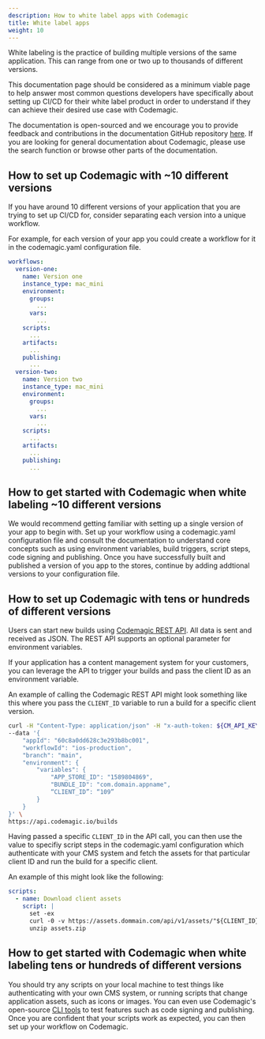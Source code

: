 ```yaml
---
description: How to white label apps with Codemagic
title: White label apps
weight: 10
---
```


White labeling is the practice of building multiple versions of the same application. This can range from one or two up to thousands of different versions. 

This documentation page should be considered as a minimum viable page to help answer most common questions developers have specifically about setting up CI/CD for their white label product in order to understand if they can achieve their desired use case with Codemagic.

The documentation is open-sourced and we encourage you to provide feedback and contributions in the documentation GitHub repository [here](https://github.com/codemagic-ci-cd/codemagic-docs). If you are looking for general documentation about Codemagic, please use the search function or browse other parts of the documentation. 

## How to set up Codemagic with ~10 different versions

If you have around 10 different versions of your application that you are trying to set up CI/CD for, consider separating each version into a unique workflow. 

For example, for each version of your app you could create a workflow for it in the codemagic.yaml configuration file. 

```yaml
workflows:
  version-one:
    name: Version one
    instance_type: mac_mini
    environment:
      groups:
        ...
      vars:
        ...
    scripts:
      ...
    artifacts:
      ...
    publishing:
      ...
  version-two:
    name: Version two
    instance_type: mac_mini
    environment:
      groups:
        ...
      vars:
        ...
    scripts:
      ...
    artifacts:
      ...
    publishing:
      ...
```

## How to get started with Codemagic when white labeling ~10 different versions

We would recommend getting familiar with setting up a single version of your app to begin with. Set up your workflow using a codemagic.yaml configuration file and consult the documentation to understand core concepts such as using environment variables, build triggers, script steps, code signing and publishing. Once you have successfully built and published a version of you app to the stores, continue by adding addtional versions to your configuration file. 

## How to set up Codemagic with tens or hundreds of different versions

Users can start new builds using [Codemagic REST API](../rest-api/codemagic-rest-api.md). All data is sent and received as JSON. The REST API supports an optional parameter for environment variables. 

If your application has a content management system for your customers, you can leverage the API to trigger your builds and pass the client ID as an environment variable. 

An example of calling the Codemagic REST API might look something like this where you pass the `CLIENT_ID` variable to run a build for a specific client version. 


```bash
curl -H "Content-Type: application/json" -H "x-auth-token: ${CM_API_KEY}" \
--data '{
    "appId": "60c8a0dd628c3e293b8bc001", 
    "workflowId": "ios-production",
    "branch": "main", 
    "environment": { 
        "variables": { 
            "APP_STORE_ID": "1589804869",
            "BUNDLE_ID": "com.domain.appname",
            “CLIENT_ID”: “109”
        }
    }
}' \
https://api.codemagic.io/builds
```

Having passed a specific `CLIENT_ID` in the API call, you can then use the value to specifiy script steps in the codemagic.yaml configuration which authenticate with your CMS system and fetch the assets for that particular client ID and run the build for a specific client. 

An example of this might look like the following:

```yaml
scripts:
  - name: Download client assets
    script: |
      set -ex
      curl -0 -v https://assets.dommain.com/api/v1/assets/"${CLIENT_ID}"/ -H "Content-Type: application/zip" -H "Authorization: Bearer ${BEARER_TOKEN}" -o assets.zip
      unzip assets.zip
```

## How to get started with Codemagic when white labeling tens or hundreds of different versions

You should try any scripts on your local machine to test things like authenticating with your own CMS system, or running scripts that change application assets, such as icons or images. You can even use Codemagic's open-source [CLI tools](https://github.com/codemagic-ci-cd/cli-tools) to test features such as code signing and publishing. Once you are confident that your scripts work as expected, you can then set up your workflow on Codemagic.  